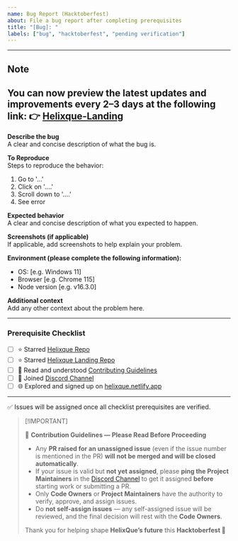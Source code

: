 ```yaml
---
name: Bug Report (Hacktoberfest)
about: File a bug report after completing prerequisites
title: "[Bug]: "
labels: ["bug", "hacktoberfest", "pending verification"]
---
```


---
## Note
You can now preview the latest updates and improvements every 2–3 days at the following link:
👉 [Helixque-Landing](https://helixque.vercel.app/)
---

**Describe the bug**  
A clear and concise description of what the bug is.

**To Reproduce**  
Steps to reproduce the behavior:
1. Go to '...'
2. Click on '....'
3. Scroll down to '....'
4. See error

**Expected behavior**  
A clear and concise description of what you expected to happen.

**Screenshots (if applicable)**  
If applicable, add screenshots to help explain your problem.

**Environment (please complete the following information):**
- OS: [e.g. Windows 11]
- Browser [e.g. Chrome 115]
- Node version [e.g. v16.3.0]

**Additional context**  
Add any other context about the problem here.

---

### Prerequisite Checklist

- [ ] ⭐ Starred [Helixque Repo](https://github.com/HXQLabs/Helixque/)
- [ ] ⭐ Starred [Helixque Landing Repo](https://github.com/HXQLabs/helixque-landing/)
- [ ] 📘 Read and understood [Contributing Guidelines](https://github.com/HXQLabs/Helixque/blob/main/CONTRIBUTING.md)
- [ ] 💬 Joined [Discord Channel](https://discord.com/invite/dQUh6SY9Uk)
- [ ] 🌐 Explored and signed up on [helixque.netlify.app](https://helixque.netlify.app)

---

✅ Issues will be assigned once all checklist prerequisites are verified.  

> \[!IMPORTANT]
>
> 🛑 **Contribution Guidelines — Please Read Before Proceeding**
>
> - Any **PR raised for an unassigned issue** (even if the issue number is mentioned in the PR) **will not be merged and will be closed automatically**.  
> - If your issue is valid but **not yet assigned**, please **ping the Project Maintainers** in the [Discord Channel](https://discord.com/invite/dQUh6SY9Uk) to get it assigned **before** starting work or submitting a PR.  
> - Only **Code Owners** or **Project Maintainers** have the authority to verify, approve, and assign issues.  
> - Do **not self-assign issues** — any self-assigned issue will be reviewed, and the final decision will rest with the **Code Owners**.  
>
> Thank you for helping shape **HelixQue’s future** this **Hacktoberfest 🙌**

